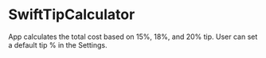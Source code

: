 # SwiftTipCalculator
App calculates the total cost based on 15%, 18%, and 20% tip. User can set a default tip % in the Settings.

